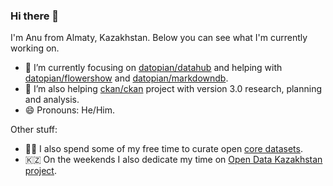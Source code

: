 ### Hi there 👋

I'm Anu from Almaty, Kazakhstan. Below you can see what I'm currently working on.

- 🔭 I’m currently focusing on [datopian/datahub](https://github.com/datopian/datahub) and helping with [datopian/flowershow](https://github.com/datopian/flowershow) and [datopian/markdowndb](https://github.com/datopian/markdowndb).
- 🌱 I’m also helping [ckan/ckan](https://github.com/ckan/ckan) project with version 3.0 research, planning and analysis.
- 😄 Pronouns: He/Him.

Other stuff:

- 🧑‍💻 I also spend some of my free time to curate open [core datasets](https://github.com/datasets).
- 🇰🇿 On the weekends I also dedicate my time on [Open Data Kazakhstan project](https://github.com/open-data-kazakhstan).
